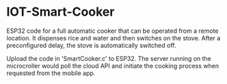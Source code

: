 # IOT-Smart-Cooker
ESP32 code for a full automatic cooker that can be operated from a remote location. It dispenses rice and water and then switches on the stove. After a preconfigured delay, the stove is automatically switched off.

Upload the code in 'SmartCooker.c' to ESP32.
The server running on the microcroller would poll the cloud API and initiate the cooking process when requested from the mobile app.
